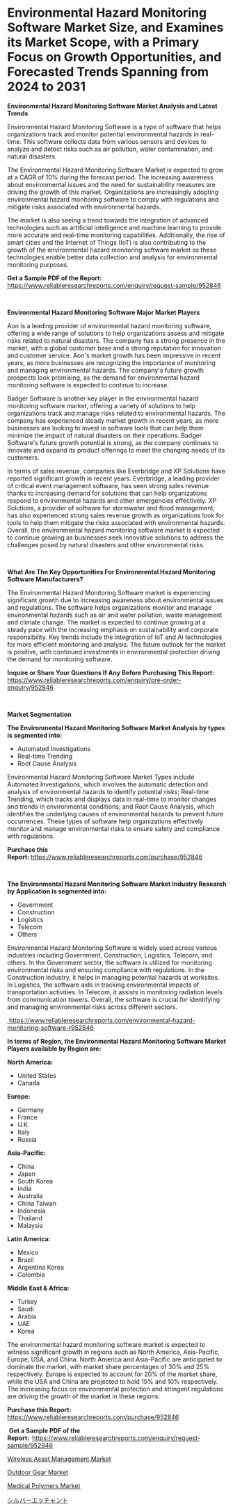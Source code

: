 <p><h1>Environmental Hazard Monitoring Software Market Size, and Examines its Market Scope, with a Primary Focus on Growth Opportunities, and Forecasted Trends Spanning from 2024 to 2031</h1></p><p><strong>Environmental Hazard Monitoring Software Market Analysis and Latest Trends</strong></p>
<p><p>Environmental Hazard Monitoring Software is a type of software that helps organizations track and monitor potential environmental hazards in real-time. This software collects data from various sensors and devices to analyze and detect risks such as air pollution, water contamination, and natural disasters.</p><p>The Environmental Hazard Monitoring Software Market is expected to grow at a CAGR of 10% during the forecast period. The increasing awareness about environmental issues and the need for sustainability measures are driving the growth of this market. Organizations are increasingly adopting environmental hazard monitoring software to comply with regulations and mitigate risks associated with environmental hazards.</p><p>The market is also seeing a trend towards the integration of advanced technologies such as artificial intelligence and machine learning to provide more accurate and real-time monitoring capabilities. Additionally, the rise of smart cities and the Internet of Things (IoT) is also contributing to the growth of the environmental hazard monitoring software market as these technologies enable better data collection and analysis for environmental monitoring purposes.</p></p>
<p><strong>Get a Sample PDF of the Report:&nbsp;</strong> <a href="https://www.reliableresearchreports.com/enquiry/request-sample/952846">https://www.reliableresearchreports.com/enquiry/request-sample/952846</a></p>
<p>&nbsp;</p>
<p><strong>Environmental Hazard Monitoring Software Major Market Players</strong></p>
<p><p>Aon is a leading provider of environmental hazard monitoring software, offering a wide range of solutions to help organizations assess and mitigate risks related to natural disasters. The company has a strong presence in the market, with a global customer base and a strong reputation for innovation and customer service. Aon's market growth has been impressive in recent years, as more businesses are recognizing the importance of monitoring and managing environmental hazards. The company's future growth prospects look promising, as the demand for environmental hazard monitoring software is expected to continue to increase.</p><p>Badger Software is another key player in the environmental hazard monitoring software market, offering a variety of solutions to help organizations track and manage risks related to environmental hazards. The company has experienced steady market growth in recent years, as more businesses are looking to invest in software tools that can help them minimize the impact of natural disasters on their operations. Badger Software's future growth potential is strong, as the company continues to innovate and expand its product offerings to meet the changing needs of its customers.</p><p>In terms of sales revenue, companies like Everbridge and XP Solutions have reported significant growth in recent years. Everbridge, a leading provider of critical event management software, has seen strong sales revenue thanks to increasing demand for solutions that can help organizations respond to environmental hazards and other emergencies effectively. XP Solutions, a provider of software for stormwater and flood management, has also experienced strong sales revenue growth as organizations look for tools to help them mitigate the risks associated with environmental hazards. Overall, the environmental hazard monitoring software market is expected to continue growing as businesses seek innovative solutions to address the challenges posed by natural disasters and other environmental risks.</p></p>
<p>&nbsp;</p>
<p><strong>What Are The Key Opportunities For Environmental Hazard Monitoring Software Manufacturers?</strong></p>
<p><p>The Environmental Hazard Monitoring Software market is experiencing significant growth due to increasing awareness about environmental issues and regulations. The software helps organizations monitor and manage environmental hazards such as air and water pollution, waste management and climate change. The market is expected to continue growing at a steady pace with the increasing emphasis on sustainability and corporate responsibility. Key trends include the integration of IoT and AI technologies for more efficient monitoring and analysis. The future outlook for the market is positive, with continued investments in environmental protection driving the demand for monitoring software.</p></p>
<p><strong>Inquire or Share Your Questions If Any Before Purchasing This Report:</strong> <a href="https://www.reliableresearchreports.com/enquiry/pre-order-enquiry/952846">https://www.reliableresearchreports.com/enquiry/pre-order-enquiry/952846</a></p>
<p>&nbsp;</p>
<p><strong>Market Segmentation</strong></p>
<p><strong>The Environmental Hazard Monitoring Software Market Analysis by types is segmented into:</strong></p>
<p><ul><li>Automated Investigations</li><li>Real-time Trending</li><li>Root Cause Analysis</li></ul></p>
<p><p>Environmental Hazard Monitoring Software Market Types include Automated Investigations, which involves the automatic detection and analysis of environmental hazards to identify potential risks; Real-time Trending, which tracks and displays data in real-time to monitor changes and trends in environmental conditions; and Root Cause Analysis, which identifies the underlying causes of environmental hazards to prevent future occurrences. These types of software help organizations effectively monitor and manage environmental risks to ensure safety and compliance with regulations.</p></p>
<p><strong>Purchase this Report:&nbsp;</strong><a href="https://www.reliableresearchreports.com/purchase/952846">https://www.reliableresearchreports.com/purchase/952846</a></p>
<p>&nbsp;</p>
<p><strong>The Environmental Hazard Monitoring Software Market Industry Research by Application is segmented into:</strong></p>
<p><ul><li>Government</li><li>Construction</li><li>Logistics</li><li>Telecom</li><li>Others</li></ul></p>
<p><p>Environmental Hazard Monitoring Software is widely used across various industries including Government, Construction, Logistics, Telecom, and others. In the Government sector, the software is utilized for monitoring environmental risks and ensuring compliance with regulations. In the Construction industry, it helps in managing potential hazards at worksites. In Logistics, the software aids in tracking environmental impacts of transportation activities. In Telecom, it assists in monitoring radiation levels from communication towers. Overall, the software is crucial for identifying and managing environmental risks across different sectors.</p></p>
<p><a href="https://www.reliableresearchreports.com/environmental-hazard-monitoring-software-r952846">&nbsp;https://www.reliableresearchreports.com/environmental-hazard-monitoring-software-r952846</a></p>
<p><strong>In terms of Region, the Environmental Hazard Monitoring Software Market Players available by Region are:</strong></p>
<p>
    <p> <strong> North America: </strong>
        <ul>
            <li>United States</li>
            <li>Canada</li>
        </ul>
        </p> 
    <p> <strong> Europe: </strong>
        <ul>
            <li>Germany</li>
            <li>France</li>
            <li>U.K.</li>
            <li>Italy</li>
            <li>Russia</li>
        </ul>
        </p> 
    <p> <strong> Asia-Pacific: </strong>
        <ul>
            <li>China</li>
            <li>Japan</li>
            <li>South Korea</li>
            <li>India</li>
            <li>Australia</li>
            <li>China Taiwan</li>
            <li>Indonesia</li>
            <li>Thailand</li>
            <li>Malaysia</li>
        </ul>
        </p> 
    <p> <strong> Latin America: </strong>
        <ul>
            <li>Mexico</li>
            <li>Brazil</li>
            <li>Argentina Korea</li>
            <li>Colombia</li>
        </ul>
        </p> 
    <p> <strong> Middle East & Africa: </strong>
        <ul>
            <li>Turkey</li>
            <li>Saudi</li>
            <li>Arabia</li>
            <li>UAE</li>
            <li>Korea</li>
        </ul>
    </p>
    </p>
<p><p>The environmental hazard monitoring software market is expected to witness significant growth in regions such as North America, Asia-Pacific, Europe, USA, and China. North America and Asia-Pacific are anticipated to dominate the market, with market share percentages of 30% and 25% respectively. Europe is expected to account for 20% of the market share, while the USA and China are projected to hold 15% and 10% respectively. The increasing focus on environmental protection and stringent regulations are driving the growth of the market in these regions.</p></p>
<p><strong>Purchase this Report: </strong><a href="https://www.reliableresearchreports.com/purchase/952846">https://www.reliableresearchreports.com/purchase/952846</a></p>
<p>&nbsp;<strong>Get a Sample PDF of the Report:&nbsp;&nbsp;</strong><a href="https://www.reliableresearchreports.com/enquiry/request-sample/952846">https://www.reliableresearchreports.com/enquiry/request-sample/952846</a></p>
<p><strong></strong></p>
<p><p><a href="https://github.com/sofayahoo2023/Market-Research-Report-List-4/blob/main/wireless-asset-management-market.md">Wireless Asset Management Market</a></p><p><a href="https://www.linkedin.com/pulse/outdoor-gear-market-analysis-its-cagr-segmentation-global-industry-rwgtf?trackingId=xFRl4Qc2bcy%2FSVLmsmIcDw%3D%3D">Outdoor Gear Market</a></p><p><a href="https://www.linkedin.com/pulse/medical-polymers-market-analysis-its-cagr-segmentation-global-o6vhf">Medical Polymers Market</a></p><p><a href="https://medium.com/@bertramveum2023/%E3%82%B7%E3%83%AB%E3%83%90%E3%83%BC%E3%82%A4%E3%83%BC%E3%82%BF%E3%83%B3%E3%83%88%E5%B8%82%E5%A0%B4%E3%81%AE%E8%A6%8F%E6%A8%A1%E3%81%A8%E5%B8%82%E5%A0%B4%E5%8B%95%E5%90%91-%E7%94%A3%E6%A5%AD%E5%85%A8%E4%BD%93%E3%81%AE%E6%A6%82%E8%A6%81-2024%E5%B9%B4%E3%81%8B%E3%82%892031%E5%B9%B4-fb2747c367f2">シルバーエッチャント</a></p></p>